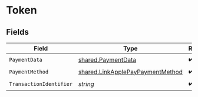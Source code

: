 # Token


## Fields

| Field                                                                                | Type                                                                                 | Required                                                                             | Description                                                                          | Example                                                                              |
| ------------------------------------------------------------------------------------ | ------------------------------------------------------------------------------------ | ------------------------------------------------------------------------------------ | ------------------------------------------------------------------------------------ | ------------------------------------------------------------------------------------ |
| `PaymentData`                                                                        | [shared.PaymentData](../../models/shared/paymentdata.md)                             | :heavy_check_mark:                                                                   | N/A                                                                                  |                                                                                      |
| `PaymentMethod`                                                                      | [shared.LinkApplePayPaymentMethod](../../models/shared/linkapplepaypaymentmethod.md) | :heavy_check_mark:                                                                   | N/A                                                                                  |                                                                                      |
| `TransactionIdentifier`                                                              | *string*                                                                             | :heavy_check_mark:                                                                   | N/A                                                                                  | 32b...4f3                                                                            |